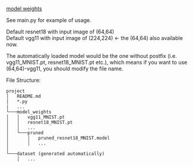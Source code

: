 [model weights](https://drive.google.com/drive/folders/1zm2v6JbL3GACy7GA7qeZppb0uq_tpsDd?usp=sharing)

See main.py for example of usage.

Default resnet18 with input image of (64,64)  
Default vgg11 with input image of (224,224) <- the (64,64) also available now.

The automatically loaded model would be the one without postfix (i.e. vgg11_MNIST.pt, resnet18_MNIST.pt etc.),
which means if you want to use (64,64)-vgg11, you should modify the file name.


File Structure:
```
project
│   README.md
|   *.py
|   ...
└───model_weights
│   │   vgg11_MNIST.pt
│   │   resnet18_MNIST.pt
│   │   ...
│   └───pruned
│       │   pruned_resnet18_MNIST.model
│       │   ...
│   
└───dataset (generated automatically)
    │   ...
```